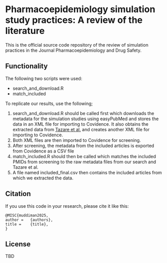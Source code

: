 # Pharmacoepidemiology simulation study practices: A review of the literature  

This is the official source code repository of the review of simulation practices in the Journal Pharmacoepidemiology and Drug Safety.


## Functionality ##
The following two scripts were used:

* search_and_download.R
* match_included

To replicate our results, use the following;
1. search_and_download.R should be called first which downloads the metadata for the simulation studies using easyPubMed and stores the data in an XML file for importing to Covidence. It also obtains the extracted data from [Tazare et al.](https://doi.org/10.1002/pds.5856) and creates another XML file for importing to Covidence.
2. Both XML files are then imported to Covidence for screening.
3. After screening, the metadata from the included articles is exported from Covidence as a CSV file
4. match_included.R should then be called which matches the included PMIDs from screening to the raw metadata files from our search and Tazare et al.
5. A file named included_final.csv then contains the included articles from which we extracted the data.

## Citation ##
If you use this code in your research, please cite it like this:
```
@MISC{muddiman2025,
author =   {authors},
title =    {title},
}
```



## License

TBD
